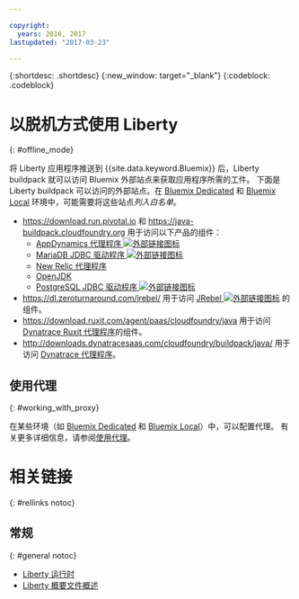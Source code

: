 ```yaml
---

copyright:
  years: 2016, 2017
lastupdated: "2017-03-23"

---
```


{:shortdesc: .shortdesc}
{:new_window: target="_blank"}
{:codeblock: .codeblock}


# 以脱机方式使用 Liberty
{: #offline_mode}

将 Liberty 应用程序推送到 {{site.data.keyword.Bluemix}} 后，Liberty buildpack 就可以访问 Bluemix 外部站点来获取应用程序所需的工件。
下面是 Liberty buildpack 可以访问的外部站点。在 [Bluemix Dedicated](/docs/dedicated/index.html#dedicated) 和
[Bluemix Local](/docs/local/index.html#local) 环境中，可能需要将这些站点*列入白名单*。

* https://download.run.pivotal.io 和 https://java-buildpack.cloudfoundry.org 用于访问以下产品的组件：
  * [AppDynamics 代理程序 ![外部链接图标](../../icons/launch-glyph.svg "外部链接图标")](https://www.appdynamics.com/)
  * [MariaDB JDBC 驱动程序 ![外部链接图标](../../icons/launch-glyph.svg "外部链接图标")](https://mariadb.com/)
  * [New Relic 代理程序](newRelic.html)
  * [OpenJDK](customizingJRE.html#OpenJDK)
  * [PostgreSQL JDBC 驱动程序 ![外部链接图标](../../icons/launch-glyph.svg "外部链接图标")](https://www.postgresql.org)
* https://dl.zeroturnaround.com/jrebel/ 用于访问 [JRebel ![外部链接图标](../../icons/launch-glyph.svg "外部链接图标")](https://zeroturnaround.com/software/jrebel/) 的组件。
* https://download.ruxit.com/agent/paas/cloudfoundry/java 用于访问 [Dynatrace Ruxit 代理程序](dynatrace.html)的组件。
* http://downloads.dynatracesaas.com/cloudfoundry/buildpack/java/ 用于访问 [Dynatrace 代理程序](dynatrace.html)。

## 使用代理
{: #working_with_proxy}

在某些环境（如 [Bluemix Dedicated](/docs/dedicated/index.html#dedicated) 和
[Bluemix Local](/docs/local/index.html#local)）中，可以配置代理。
有关更多详细信息，请参阅[使用代理](/docs/manageapps/workingWithProxy.html)。

# 相关链接
{: #rellinks notoc}
## 常规
{: #general notoc}
* [Liberty 运行时](index.html)
* [Liberty 概要文件概述](http://www-01.ibm.com/support/knowledgecenter/SSAW57_8.5.5/com.ibm.websphere.wlp.nd.doc/ae/cwlp_about.html)
